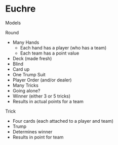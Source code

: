 Euchre
======

Models

Round
* Many Hands
  * Each hand has a player (who has a team)
  * Each team has a point value
* Deck (made fresh)
* Blind
* Card up
* One Trump Suit
* Player Order (and/or dealer)
* Many Tricks
* Going alone?
* Winner (either 3 or 5 tricks)
* Results in actual points for a team

Trick
* Four cards (each attached to a player and team)
* Trump
* Determines winner
* Results in point for team
